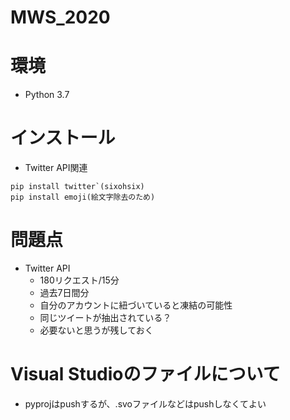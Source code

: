 # MWS_2020

# 環境
- Python 3.7

# インストール
- Twitter API関連

```
pip install twitter`(sixohsix) 
pip install emoji(絵文字除去のため)
```

# 問題点
- Twitter API
  - 180リクエスト/15分
  - 過去7日間分
  - 自分のアカウントに紐づいていると凍結の可能性
  - 同じツイートが抽出されている？
  - 必要ないと思うが残しておく

# Visual Studioのファイルについて
- pyprojはpushするが、.svoファイルなどはpushしなくてよい
